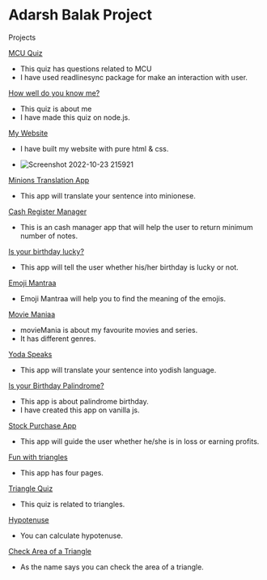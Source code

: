  # Adarsh Balak Project

Projects

[MCU Quiz](https://replit.com/@NamanJain48/MCU-QUIZ#index.js) 

* This quiz has questions related to MCU
* I have used readlinesync package for make an interaction with user.

 [How well do you know me?](https://replit.com/@NamanJain48/namanquiz#index.js) 
 
 * This quiz is about me
* I have made this quiz on node.js.  

[My Website](https://jainnmn.netlify.app/)  

  * I have built my website with pure html & css.
 
 * ![Screenshot 2022-10-23 215921](https://user-images.githubusercontent.com/101793920/197404064-9b0f57b2-9371-4bae-8b50-ca5aeeeb8fe0.png)

  
[Minions Translation App](https://nmnjain.netlify.app/)  

 * This app will translate your sentence into minionese.

[Cash Register Manager](https://cashmanagementapp.netlify.app/)  
* This is an cash manager app that will help the user to return minimum number of notes.

[Is your birthday lucky?](https://isyourbirthdaylucky2022.netlify.app/)  
* This app will tell the user whether his/her birthday is lucky or not.

[Emoji Mantraa](https://emojis-mantraa.vercel.app/) 
* Emoji Mantraa will help you to find the meaning of the emojis.

[Movie Maniaa](https://moviemania-five.vercel.app/) 
* movieMania is about my favourite movies and series.
* It has different genres.

[Yoda Speaks](https://yodishversion.netlify.app/) 
 * This app will translate your sentence into yodish language.

[Is your Birthday Palindrome?](https://palindromeeapp.netlify.app/) 
* This app is about palindrome birthday.
* I have created this app on vanilla js.

[Stock Purchase App](https://stockpurchase.netlify.app/) 
* This app will guide the user whether he/she is in loss or earning profits.

[Fun with triangles](https://funwithmaths.netlify.app/) 
* This app has four pages.

[Triangle Quiz](https://funwithmaths.netlify.app/quiz.html)
* This quiz is related to triangles.

[Hypotenuse](https://funwithmaths.netlify.app/hypotenuse.html)
* You can calculate hypotenuse.

[Check Area of a Triangle](https://funwithmaths.netlify.app/area.html)
* As the name says you can check the area of a triangle.
